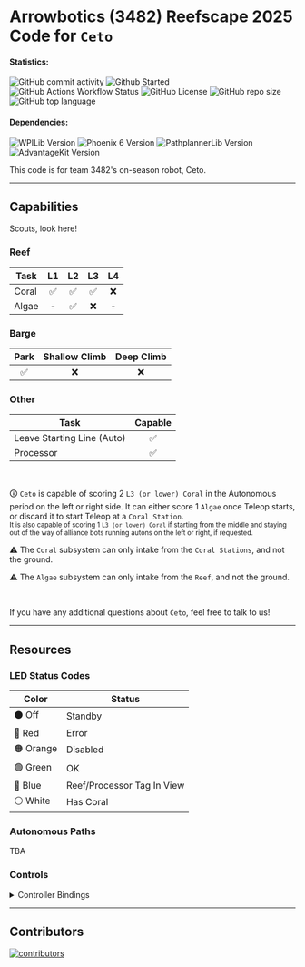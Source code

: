 # Arrowbotics (3482) Reefscape 2025 Code for `Ceto`

#### Statistics:

![GitHub commit activity](https://img.shields.io/github/commit-activity/t/team-3482/Reefscape2025-Ceto?style=flat-square)
![Github Started](https://img.shields.io/github/created-at/team-3482/Reefscape2025-Ceto?style=flat-square&label=started)
![GitHub Actions Workflow Status](https://img.shields.io/github/actions/workflow/status/team-3482/Reefscape2025-Ceto/gradle.yml?style=flat-square)
![GitHub License](https://img.shields.io/github/license/team-3482/Reefscape2025-Ceto?style=flat-square)
![GitHub repo size](https://img.shields.io/github/repo-size/team-3482/Reefscape2025-Ceto?style=flat-square)
![GitHub top language](https://img.shields.io/github/languages/top/team-3482/Reefscape2025-Ceto?style=flat-square)

#### Dependencies:

![WPILib Version](https://img.shields.io/badge/dynamic/json?url=https%3A%2F%2Fraw.githubusercontent.com%2Fteam-3482%2FReefscape2025%2Fmain%2F.wpilib%2Fwpilib_preferences.json&query=%24.projectYear&style=flat-square&label=WPILib&color=%23AC2B37)
![Phoenix 6 Version](https://img.shields.io/badge/dynamic/json?url=https%3A%2F%2Fraw.githubusercontent.com%2Fteam-3482%2FReefscape2025%2Fmain%2Fvendordeps%2FPhoenix6-frc2025-latest.json&query=%24.version&style=flat-square&label=Phoenix%206&color=%2396C93D)
![PathplannerLib Version](https://img.shields.io/badge/dynamic/json?url=https%3A%2F%2Fraw.githubusercontent.com%2Fteam-3482%2FReefscape2025%2Fmain%2Fvendordeps%2FPathplannerLib.json&query=%24.version&style=flat-square&label=PathplannerLib&color=%233A51BB)
![AdvantageKit Version](https://img.shields.io/badge/dynamic/json?url=https%3A%2F%2Fraw.githubusercontent.com%2Fteam-3482%2FReefscape2025%2Frefs%2Fheads%2Fmain%2Fvendordeps%2FAdvantageKit.json&query=version&style=flat-square&label=AdvantageKit&color=%23fbc404)

This code is for team 3482's on-season robot, Ceto.

<hr>

## Capabilities 

Scouts, look here!

### Reef

| Task  | L1 | L2 | L3 | L4 |
|-------|:--:|:--:|:--:|:--:|
| Coral | ✅ | ✅ | ✅ | ❌ |
| Algae | -  | ✅ | ❌ | -  |

### Barge

| Park | Shallow Climb | Deep Climb |
|:----:|:-------------:|:----------:|
|  ✅  |       ❌      |     ❌     |

### Other

| Task                       | Capable |
|----------------------------|:-------:|
| Leave Starting Line (Auto) |   ✅    |
| Processor                  |   ✅    |

<br>

🛈 `Ceto` is capable of scoring 2 `L3 (or lower) Coral` in the Autonomous period on the left or right side. It can either score 1 `Algae` once Teleop starts, or discard it to start Teleop at a `Coral Station`.<br>
<sub>It is also capable of scoring 1 `L3 (or lower) Coral` if starting from the middle and staying out of the way of alliance bots running autons on the left or right, if requested.</sub>


⚠️ The `Coral` subsystem can only intake from the `Coral Stations`, and not the ground.

⚠️ The `Algae` subsystem can only intake from the `Reef`, and not the ground.

<br>

If you have any additional questions about `Ceto`, feel free to talk to us!

<hr>

## Resources

### LED Status Codes

| Color     | Status                     |
|-----------|----------------------------|
| ⚫ Off    | Standby                    |
| 🔴 Red    | Error                      |
| 🟠 Orange | Disabled                   |
| 🟢 Green  | OK                         |
| 🔵 Blue   | Reef/Processor Tag In View |
| ⚪ White  | Has Coral                  |

### Autonomous Paths

TBA

### Controls

<details>
  <summary>Controller Bindings</summary>
  <img src="https://docs.google.com/drawings/d/e/2PACX-1vSC9Kgz5UuIplrKstMqQF4jVtzlN4xEv1x5urSxMqhfPQsvJs29qJOLpVRK4puhl9MaWH_dZFEPxZpH/pub?w=1440&h=1440" width="720" alt="controller bindings"/>
</details>

<hr>

## Contributors

<a href="https://github.com/team-3482/Reefscape2025-Ceto/graphs/contributors">
  <img src="https://contrib.rocks/image?repo=team-3482/Reefscape2025-Ceto" alt="contributors"/>
</a>
